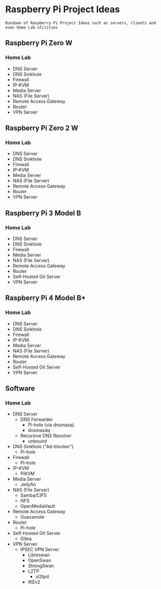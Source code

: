 # Raspberry Pi Project Ideas

```
Rundown of Raspberry Pi Project Ideas such as servers, clients and even Home Lab utilities
```

## Raspberry Pi Zero W

### Home Lab
- DNS Server
- DNS Sinkhole
- Firewall
- IP-KVM
- Media Server
- NAS (File Server)
- Remote Access Gateway
- Router
- VPN Server

## Raspberry Pi Zero 2 W

### Home Lab
- DNS Server
- DNS Sinkhole
- Firewall
- IP-KVM
- Media Server
- NAS (File Server)
- Remote Access Gateway
- Router
- VPN Server

## Raspberry Pi 3 Model B

### Home Lab
- DNS Server
- DNS Sinkhole
- Firewall
- Media Server
- NAS (File Server)
- Remote Access Gateway
- Router
- Self-Hosted Git Server
- VPN Server

## Raspberry Pi 4 Model B+

### Home Lab
- DNS Server
- DNS Sinkhole
- Firewall
- IP-KVM
- Media Server
- NAS (File Server)
- Remote Access Gateway
- Router
- Self-Hosted Git Server
- VPN Server

## Software 
### Home Lab
- DNS Server
    - DNS Forwarder
        + Pi-hole (via dnsmasq)
        + dnsmasdq
    - Recursive DNS Resolver 
        + unbound
- DNS Sinkhole ("Ad-blocker")
    + Pi-hole
- Firewall
    + Pi-hole
- IP-KVM
    + PiKVM
- Media Server
    + Jellyfin
- NAS (File Server)
    + Samba/CIFS
    + NFS
    + OpenMediaVault
- Remote Access Gateway
    + Guacamole
- Router
    + Pi-hole
- Self-Hosted Git Server
    + Gitea
- VPN Server
    - IPSEC VPN Server
        + Libreswan
        + OpenSwan
        + StrongSwan
        - L2TP
            + xl2tpd 
        - IKEv2
